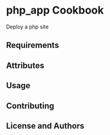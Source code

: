 php_app Cookbook
=======================
Deploy a php site


Requirements
------------


Attributes
----------

Usage
-----

Contributing
------------

License and Authors
-------------------
